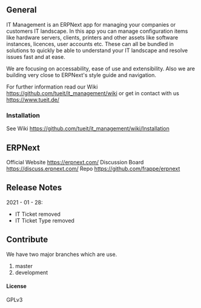 ## General

IT Management is an ERPNext app for managing your companies or customers IT landscape. In this app you can manage configuration items like hardware servers, clients, printers and other assets like software instances, licences, user accounts etc. These can all be bundled in solutions to quickly be able to understand your IT landscape and resolve issues fast and at ease.

We are focusing on accessability, ease of use and extensibility. Also we are building very close to ERPNext's style guide and navigation.

For further information read our Wiki https://github.com/tueit/it_management/wiki or get in contact with us https://www.tueit.de/

### Installation
See Wiki https://github.com/tueit/it_management/wiki/Installation

## ERPNext
Official Website https://erpnext.com/
Discussion Board https://discuss.erpnext.com/
Repo https://github.com/frappe/erpnext

## Release Notes
2021 - 01 - 28:
<ul>
    <li>IT Ticket removed</li>
    <li>IT Ticket Type removed</li>
</ul> 

## Contribute
We have two major branches which are use.
1. master
2. development

#### License

GPLv3

